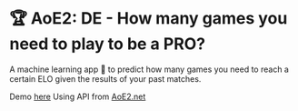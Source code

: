 # 🏆 AoE2: DE - How many games you need to play to be a PRO?
A machine learning  app 🤖 to predict how many games you need to reach a certain ELO given the results of your past matches.

Demo [here](https://aoe2-how-many-games-to-pro.herokuapp.com/)
Using API from [AoE2.net](https://aoe2.net/)